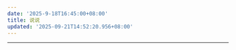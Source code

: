 ```yaml
---
date: '2025-9-18T16:45:00+08:00'
title: 说说
updated: '2025-09-21T14:52:20.956+08:00'
---
```

<!-- 1. 新版样式 & 脚本 --><link rel="stylesheet" href="https://cdn.jsdelivr.net/gh/kuiyr0810/qexo-talks@main/suns/talk.min.css"><script src="https://cdn.jsdelivr.net/gh/kuiyr0810/qt@main/suns/talk.min.js"></script><!-- 2. 代码高亮（可选） --><link rel="stylesheet" href="https://cdn.jsdelivr.net/npm/prismjs@1.29.0/themes/prism-tomorrow.min.css"><script src="https://cdn.jsdelivr.net/npm/prismjs@1.29.0/prism.min.js" data-autoloader></script><!-- 3. 图片灯箱（可选） --><script src="https://cdn.jsdelivr.net/npm/medium-zoom@1.0.8/dist/medium-zoom.min.js"></script><!-- 4. 说说容器 --><div id="my-shouts-container"></div><!-- 5. 初始化 --><script>myQexoShouts.init({el: "#my-shouts-container",baseURL: "https://flyminos.vercel.app",   // ⚠️ 只写域名，别带路径avatar: "/image/avatar",                  // 头像地址，可绝对/相对name: "min",                              // 昵称limit: 5                                  // 每页条数}).then(() => {// 图片灯箱生效mediumZoom('#my-shouts-container img');}).catch(err => {console.error("说说加载失败：", err);});</script>

---

